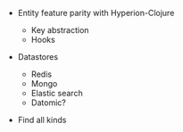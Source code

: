 * Entity feature parity with Hyperion-Clojure
  * Key abstraction
  * Hooks

* Datastores
  * Redis
  * Mongo
  * Elastic search
  * Datomic?

* Find all kinds
